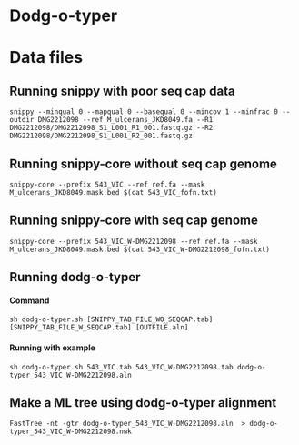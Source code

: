 # Dodg-o-typer

# Data files
  
## Running snippy with poor seq cap data  
```  
snippy --minqual 0 --mapqual 0 --basequal 0 --mincov 1 --minfrac 0 --outdir DMG2212098 --ref M_ulcerans_JKD8049.fa --R1 DMG2212098/DMG2212098_S1_L001_R1_001.fastq.gz --R2 DMG2212098/DMG2212098_S1_L001_R2_001.fastq.gz  
```  
  
## Running snippy-core without seq cap genome  
```  
snippy-core --prefix 543_VIC --ref ref.fa --mask M_ulcerans_JKD8049.mask.bed $(cat 543_VIC_fofn.txt)  
```  
  
## Running snippy-core with seq cap genome 
```  
snippy-core --prefix 543_VIC_W-DMG2212098 --ref ref.fa --mask M_ulcerans_JKD8049.mask.bed $(cat 543_VIC_W-DMG2212098_fofn.txt)  
```  
  
## Running dodg-o-typer 

#### Command  
```  
sh dodg-o-typer.sh [SNIPPY_TAB_FILE_WO_SEQCAP.tab] [SNIPPY_TAB_FILE_W_SEQCAP.tab] [OUTFILE.aln]  
```  
  
#### Running with example
```  
sh dodg-o-typer.sh 543_VIC.tab 543_VIC_W-DMG2212098.tab dodg-o-typer_543_VIC_W-DMG2212098.aln 
```  
  
## Make a ML tree using dodg-o-typer alignment
```  
FastTree -nt -gtr dodg-o-typer_543_VIC_W-DMG2212098.aln  > dodg-o-typer_543_VIC_W-DMG2212098.nwk  
```  

